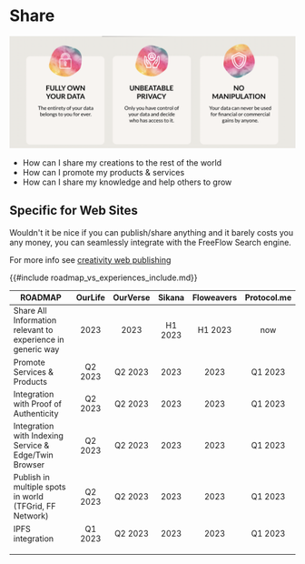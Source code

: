 # Share

![](img/ownyourdata.png)  


- How can I share my creations to the rest of the world
- How can I promote my products & services
- How can I share my knowledge and help others to grow

## Specific for Web Sites

Wouldn't it be nice if you can publish/share anything and it barely costs you any money, you can seamlessly integrate with the FreeFlow Search engine.

For more info see [creativity web publishing](creativity/creativity_web.md)



{{#include roadmap_vs_experiences_include.md}}

| **ROADMAP**                                                 | OurLife | OurVerse | Sikana  | Floweavers | Protocol.me |
| ----------------------------------------------------------- | :-----: | :------: | :-----: | :--------: | :---------: |
| Share All Information relevant to experience in generic way |  2023   |   2023   | H1 2023 |  H1 2023   |     now     |
| Promote Services & Products                                 | Q2 2023 | Q2 2023  |  2023   |    2023    |   Q1 2023   |
| Integration with Proof of Authenticity                      | Q2 2023 | Q2 2023  |  2023   |    2023    |   Q1 2023   |
| Integration with Indexing Service & Edge/Twin Browser       | Q2 2023 | Q2 2023  |  2023   |    2023    |   Q1 2023   |
| Publish in multiple spots in world (TFGrid, FF Network)     | Q2 2023 | Q2 2023  |  2023   |    2023    |   Q1 2023   |
| IPFS integration                                            | Q1 2023 | Q2 2023  |  2023   |    2023    |   Q1 2023   |
|                                                             |         |          |         |            |             |
|                                                             |         |          |         |            |             |
|                                                             |         |          |         |            |             |